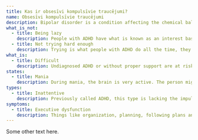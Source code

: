```yaml
---
title: Kas ir obsesīvi kompulsīvie traucējumi?
name: Obsesīvi kompulsīvie traucējumi
description: Bipolar disorder is a condition affecting the chemical balance in the brain, that primarily makes it shift between episodes of “up” (feeling energetic) or “down” (feeling depressed). While it is a life-long condition that is not curable, it can be treated effectively with the right medication.
what_is_not:
  - title: Being lazy
    description: People with ADHD have what is known as an interest based nervous system, where they are motivated by novelty, challenge, urgency and interest. This may make doing things they are unmotivated by harder.
  - title: Not trying hard enough
    description: Trying is what people with ADHD do all the time, they just get interrupted by how their bodies and brain work more often than normal people.
what_is:
  - title: Difficult
    description: Undiagnosed ADHD or without proper support are at risk of systematically lower scores in school. The daily burden is simply larger.
states:
  - title: Mania
    description: During mania, the brain is very active. The person might feel euphoric and creative, but also comes with a risk of reckless or impulsive behavior with symptoms listed below. There is also a risk for psychosis. Doing mentally and physically intensive tasks on low or no sleep can be possible.
types:
  - title: Inattentive
    description: Previously called ADHD, this type is lacking the impulsive and hyperactive traits. What is still there is difficulty filtering and focusing.
symptoms:
  - title: Executive dysfunction
    description: Things like organization, planning, following plans and keeping track of items may be harder with ADHD. Having problems with doing essential things such as cleaning can occur due to having a harder time doing things without motivation. Following step-by step guides especially when heard verbally can be difficult.
---
```


Some other text here.
